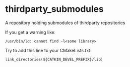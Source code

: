 thirdparty_submodules
=====================

A repository holding submodules of thirdparty repositories


If you get a warning like:
```
/usr/bin/ld: cannot find -l<some library>
```
Try to add this line to your CMakeLists.txt:
```
link_directories(${CATKIN_DEVEL_PREFIX}/lib)
```
